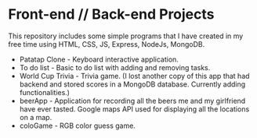 # Front-end // Back-end Projects
This repository includes some simple programs that I have created in my free time using HTML, CSS, JS, Express, NodeJs, MongoDB.

* Patatap Clone - Keyboard interactive application.
* To do list - Basic to do list with adding and removing tasks.
* World Cup Trivia - Trivia game. (I lost another copy of this app that had backend and stored scores in a MongoDB database. Currently adding functionalities.)
* beerApp - Application for recording all the beers me and my girlfriend have ever tasted. Google maps API used for displaying all the locations on a map.
* coloGame - RGB color guess game.
